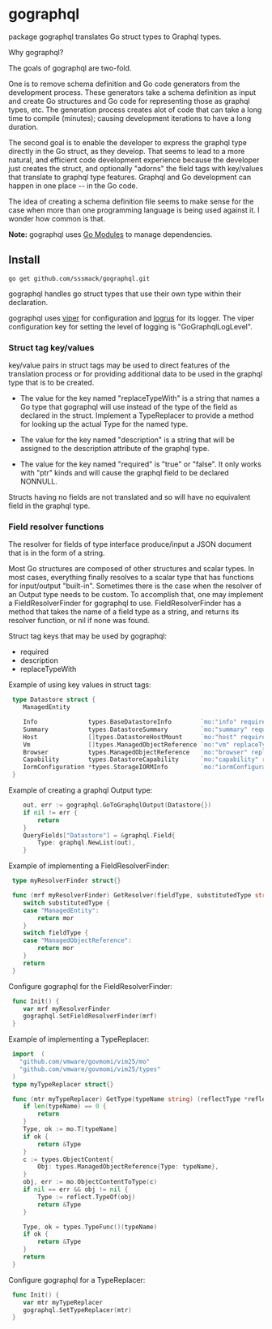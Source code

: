 # gographql

package gographql translates Go struct types to Graphql types.

Why gographql?

The goals of gographql are two-fold.   

One is to remove schema definition and Go code generators from the development process. These generators take a schema definition as input and create Go structures and Go code for representing those as graphql types, etc.  The generation process creates alot of code that can take a long time to compile (minutes); causing development iterations to have a long duration. 

The second goal is to enable the developer to express the graphql type directly in the Go struct, as they develop.  That seems to lead to a more natural, and efficient code development experience because the developer just creates the struct, and optionally "adorns" the field tags with key/values that translate to graphql type features. Graphql and Go development can happen in one place -- in the Go code.

The idea of creating a schema definition file seems to make sense for the case when more than one programming language is being used against it.  I wonder how common is that.


**Note:** gographql uses [Go Modules](https://github.com/golang/go/wiki/Modules) to manage dependencies.

## Install

```shell
go get github.com/sssmack/gographql.git
```

gographql handles go struct types that use their own type within their declaration.

gographql uses [viper](https://github.com/spf13/viper) for configuration and [logrus](https://github.com/sirupsen/logrus) for its logger.
The viper configuration key for setting the level of logging is "GoGraphqlLogLevel".

### Struct tag key/values

key/value pairs in struct tags may be used to direct features of the translation process or for providing additional data to be used in the graphql type that is to be created.

* The value for the key named "replaceTypeWith" is a string that names a Go type that gographql will use instead of the type of the field as declared in the struct. Implement a TypeReplacer to provide a method for looking up the actual Type for the named type.

* The value for the key named "description" is a string that will be assigned to the description attribute of the graphql type.

* The value for the key named "required" is "true" or "false".  It only works with "ptr" kinds and will cause the graphql field to be declared NONNULL.

Structs having no fields are not translated and so will have no equivalent field in the graphql type.

### Field resolver functions

The resolver for fields of type interface produce/input a JSON document that is in the form of a string. 

Most Go structures are composed of other structures and scalar types.  In most cases, everything finally resolves to a scalar type that has functions for input/output "built-in".  Sometimes there is the case when the resolver of an Output type needs to be custom.  To accomplish that, one may implement a FieldResolverFinder for gographql to use.  FieldResolverFinder has a method that takes the name of a field type as a string, and returns its resolver function, or nil if none was found.

Struct tag keys that may be used by gographql:
* required
* description
* replaceTypeWith


Example of using key values in struct tags:

```go 
 type Datastore struct {
	ManagedEntity

	Info              types.BaseDatastoreInfo        `mo:"info" required:"true" description:"Specific information about the datastore."`
	Summary           types.DatastoreSummary         `mo:"summary" required:"true" description:"Global properties of the datastore."`
	Host              []types.DatastoreHostMount     `mo:"host" required:"false" description:"Hosts attached to this datastore."`
	Vm                []types.ManagedObjectReference `mo:"vm" replaceTypeWith:"VirtualMachine" required:"false" description:"Virtual machines stored on this datastore."`
	Browser           types.ManagedObjectReference   `mo:"browser" replaceTypeWith:"HostDatastoreBrowser" required:"true" description:"DatastoreBrowser used to browse this datastore."`
	Capability        types.DatastoreCapability      `mo:"capability" required:"true" description:"Capabilities of this datastore."`
	IormConfiguration *types.StorageIORMInfo         `mo:"iormConfiguration" required:"false" description:"Configuration of storage I/O resource management for the datastore.\n  Currently we only support storage I/O resource management on VMFS volumes\n  of a datastore.\n  \n  This configuration may not be available if the datastore is not accessible\n  from any host, or if the datastore does not have VMFS volume.\n  The configuration can be modified using the method\n  ConfigureDatastoreIORM_Task\n      \nSince vSphere API 4.1, or if the datastore does not have VMFS volume.\n  The configuration can be modified using the method\n  ConfigureDatastoreIORM_Task\n      \nSince vSphere API 4.1, or if the datastore does not have VMFS volume.\n  The configuration can be modified using the method\n  ConfigureDatastoreIORM_Task\n      \nSince vSphere API 4.1, or if the datastore does not have VMFS volume.\n  The configuration can be modified using the method\n  ConfigureDatastoreIORM_Task\n      \nSince vSphere API 4.1"`
 }
```
Example of creating a graphql Output type:   

```go
	out, err := gographql.GoToGraphqlOutput(Datastore{})
	if nil != err {
		return
	}
	QueryFields["Datastore"] = &graphql.Field{
		Type: graphql.NewList(out),
	}
```

Example of implementing a FieldResolverFinder:

```go
 type myResolverFinder struct{}

 func (mrf myResolverFinder) GetResolver(fieldType, substitutedType string) (fn graphql.FieldResolveFn) {
	switch substitutedType {
	case "ManagedEntity":
		return mor
	}
	switch fieldType {
	case "ManagedObjectReference":
		return mor
	}
	return
 }
```
Configure gographql for the FieldResolverFinder:

```go
 func Init() {
	var mrf myResolverFinder
	gographql.SetFieldResolverFinder(mrf)
 }
```
Example of implementing a TypeReplacer:

```go
 import  (
   "github.com/vmware/govmomi/vim25/mo"
   "github.com/vmware/govmomi/vim25/types"
 )
 type myTypeReplacer struct{}

 func (mtr myTypeReplacer) GetType(typeName string) (reflectType *reflect.Type) {
	if len(typeName) == 0 {
		return
	}
	Type, ok := mo.T[typeName]
	if ok {
		return &Type
	}
	c := types.ObjectContent{
		Obj: types.ManagedObjectReference{Type: typeName},
	}
	obj, err := mo.ObjectContentToType(c)
	if nil == err && obj != nil {
		Type := reflect.TypeOf(obj)
		return &Type
	}

	Type, ok = types.TypeFunc()(typeName)
	if ok {
		return &Type
	}
	return
 }
```
Configure gographql for a TypeReplacer:

```go
 func Init() {
	var mtr myTypeReplacer
	gographql.SetTypeReplacer(mtr)
 }
```
